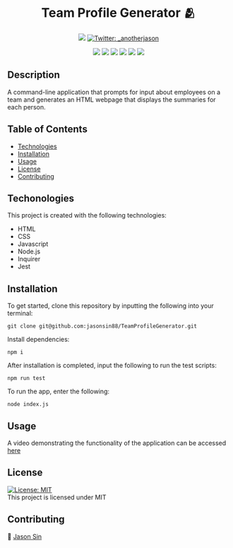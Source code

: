 # <h1 align="center"> Team Profile Generator 🫂 </h1>
  
<p align="center">
    <a href="https://github.com/jasonsin88"><img src="https://img.shields.io/github/followers/jasonsin88?style=social" target="_blank" /></a>
    <a href="https://twitter.com/_anotherjason">
        <img alt="Twitter: _anotherjason" src="https://img.shields.io/twitter/follow/_anotherjason?style=social" target="_blank" />
    </a>
</p>
  
<p align="center">
    <img src="https://img.shields.io/badge/HTML-red" />
    <img src="https://img.shields.io/badge/CSS-orange" />
    <img src="https://img.shields.io/badge/Javascript-yellow" />
    <img src="https://img.shields.io/badge/Node.js-green"  />
    <img src="https://img.shields.io/badge/Inquirer-deepskyblue"  />
    <img src="https://img.shields.io/badge/Jest-violet"  />
</p>

## Description

A command-line application that prompts for input about employees on a team and generates an HTML webpage that displays the summaries for each person.

## Table of Contents
- [Technologies](#technologies)
- [Installation](#installation)
- [Usage](#usage)
- [License](#license)
- [Contributing](#contributing)

## Techonologies

This project is created with the following technologies:
- HTML
- CSS
- Javascript
- Node.js
- Inquirer
- Jest

## Installation
To get started, clone this repository by inputting the following into your terminal:
<br>
```
git clone git@github.com:jasonsin88/TeamProfileGenerator.git
```

Install dependencies:
```
npm i
```

After installation is completed, input the following to run the test scripts:
```
npm run test
```
To run the app, enter the following:
```
node index.js
```

## Usage

A video demonstrating the functionality of the application can be accessed [here](https://youtu.be/XxAbr8_KSOA)

## License
[![License: MIT](https://img.shields.io/badge/License-MIT-yellow.svg)](https://opensource.org/licenses/MIT) <br/>
This project is licensed under MIT

## Contributing
:ghost: [Jason Sin](https://github.com/jasonsin88)
